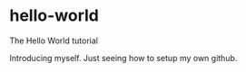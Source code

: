 # hello-world
The Hello World tutorial

Introducing myself. Just seeing how to setup my own github.

